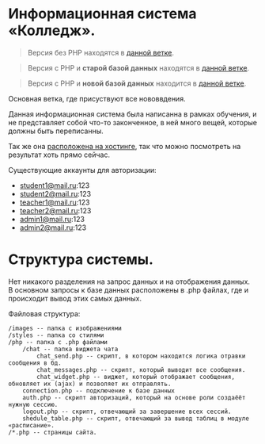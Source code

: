 # Информационная система «Колледж».

> Версия без PHP находятся в [данной ветке](https://github.com/mrreads/system-college/tree/HTML&CSS).

> Версия с PHP и **старой базой данных** находятся в [данной ветке](https://github.com/mrreads/system-college/tree/HTML&CSS+PHP/old-database).

> Версия с PHP и **новой базой данных** находится в [данной ветке](https://github.com/mrreads/system-college/tree/HTML&CSS+PHP/new-database).

Основная ветка, где присуствуют все нововвдения.

Данная информационная система была написанна в рамках обучения, и не представляет собой что-то законченное, в ней много вещей, которые должны быть переписанны.

Так же она [расположена на хостинге](https://college.mrreads.site/), так что можно посмотреть на результат хоть прямо сейчас.

Существующие аккаунты для авторизации:
- student1@mail.ru:123
- student2@mail.ru:123
- teacher1@mail.ru:123
- teacher2@mail.ru:123
- admin1@mail.ru:123
- admin2@mail.ru:123

# Структура системы.

Нет никакого разделения на запрос данных и на отображения данных.
<br>
В основном запросы к базе данных расположены в .php файлах, где и происходит вывод этих самых данных.

Файловая структура:

    /images -- папка с изображениями
    /styles -- папка со стилями
    /php -- папка с .php файлами
        /chat -- папка виджета чата
            chat_send.php -- скрипт, в котором находится логика отравки сообщения в бд.
            chat_messages.php -- скрипт, который выводит все сообщения.
            chat_widget.php -- виджет, который отображает сообщения, обновляет их (ajax) и позволяет их отправлять. 
        connection.php -- подключение к базе данных
        auth.php -- скрипт авторизаций, который на основе роли создаёёт нужную сессию.
        logout.php -- скрипт, отвечающий за завершение всех сессий.
        shedule_table.php -- скрипт, отвечающий за вывод таблиц в модуле «расписание».
    /*.php -- страницы сайта.